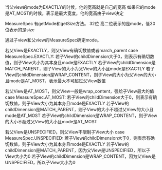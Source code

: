 
当父view的mode为EXACTLY的时候，他的宽高就是自己的宽高
如果它的mode是AT_MOST的时候，表示是最大宽度，他的宽高由子view决定

MeasureSpec 有getMode和getSize方法。
32位 高二位表示的是mode，低30位表示的是size

通过子view和父view的MeasureSpec确定mode。

 若父View是EXACTLY，则父View有确切数值或者march_parent
    case MeasureSpec.EXACTLY:
    		若子View的childDimension大于0，则表示有确切数值，则子View大小为其本身且mode是EXACTLY
    		 若子View的childDimension是MATCH_PARENT，则子View的大小为父View的大小且mode是EXACTLY
    		 若子View的childDimension是WRAP_CONTENT，则子View的大小为父View的大小且mode是AT_MOST，表示最大不可超过父View数值

 若父View是AT_MOST，则父View一般是wrap_content，强给子View最大的值
    case MeasureSpec.AT_MOST:
    		若子View的childDimension大于0，则表示有确切数值，则子View大小为其本身且mode是EXACTLY
    		 若子View的childDimension是MATCH_PARENT，则子View的大小不超过父View的大小且mode是AT_MOST
    		 若子View的childDimension是WRAP_CONTENT，则子View的大小不超过父View的大小且mode是AT_MOST

 若父View是UNSPECIFIED，则父View不限制子View大小
    case MeasureSpec.UNSPECIFIED:
    		若子View的childDimension大于0，则表示有确切数值，则子View大小为其本身且mode是EXACTLY
    		若子View的childDimension是MATCH_PARENT，因为父View是UNSPECIFIED，所以子View大小为0
    		若子View的childDimension是WRAP_CONTENT，因为父View是UNSPECIFIED，所以子View大小为0 
